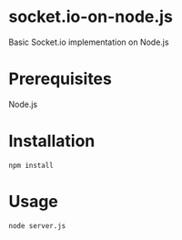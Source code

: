 # socket.io-on-node.js
Basic Socket.io implementation on Node.js

# Prerequisites
Node.js

# Installation
```
npm install
```

# Usage
```
node server.js
```
